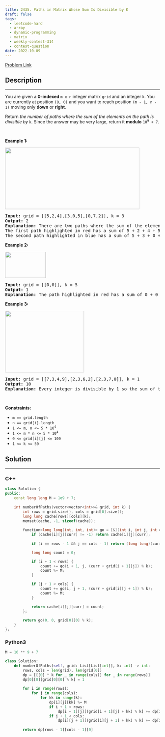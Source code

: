 ```yaml
---
title: 2435. Paths in Matrix Whose Sum Is Divisible by K
draft: false
tags: 
  - leetcode-hard
  - array
  - dynamic-programming
  - matrix
  - weekly-contest-314
  - contest-question
date: 2022-10-09
---
```


[Problem Link](https://leetcode.com/problems/paths-in-matrix-whose-sum-is-divisible-by-k/)

## Description

---
<p>You are given a <strong>0-indexed</strong> <code>m x n</code> integer matrix <code>grid</code> and an integer <code>k</code>. You are currently at position <code>(0, 0)</code> and you want to reach position <code>(m - 1, n - 1)</code> moving only <strong>down</strong> or <strong>right</strong>.</p>

<p>Return<em> the number of paths where the sum of the elements on the path is divisible by </em><code>k</code>. Since the answer may be very large, return it <strong>modulo</strong> <code>10<sup>9</sup> + 7</code>.</p>

<p>&nbsp;</p>
<p><strong class="example">Example 1:</strong></p>
<img src="https://assets.leetcode.com/uploads/2022/08/13/image-20220813183124-1.png" style="width: 437px; height: 200px;" />
<pre>
<strong>Input:</strong> grid = [[5,2,4],[3,0,5],[0,7,2]], k = 3
<strong>Output:</strong> 2
<strong>Explanation:</strong> There are two paths where the sum of the elements on the path is divisible by k.
The first path highlighted in red has a sum of 5 + 2 + 4 + 5 + 2 = 18 which is divisible by 3.
The second path highlighted in blue has a sum of 5 + 3 + 0 + 5 + 2 = 15 which is divisible by 3.
</pre>

<p><strong class="example">Example 2:</strong></p>
<img src="https://assets.leetcode.com/uploads/2022/08/17/image-20220817112930-3.png" style="height: 85px; width: 132px;" />
<pre>
<strong>Input:</strong> grid = [[0,0]], k = 5
<strong>Output:</strong> 1
<strong>Explanation:</strong> The path highlighted in red has a sum of 0 + 0 = 0 which is divisible by 5.
</pre>

<p><strong class="example">Example 3:</strong></p>
<img src="https://assets.leetcode.com/uploads/2022/08/12/image-20220812224605-3.png" style="width: 257px; height: 200px;" />
<pre>
<strong>Input:</strong> grid = [[7,3,4,9],[2,3,6,2],[2,3,7,0]], k = 1
<strong>Output:</strong> 10
<strong>Explanation:</strong> Every integer is divisible by 1 so the sum of the elements on every possible path is divisible by k.
</pre>

<p>&nbsp;</p>
<p><strong>Constraints:</strong></p>

<ul>
	<li><code>m == grid.length</code></li>
	<li><code>n == grid[i].length</code></li>
	<li><code>1 &lt;= m, n &lt;= 5 * 10<sup>4</sup></code></li>
	<li><code>1 &lt;= m * n &lt;= 5 * 10<sup>4</sup></code></li>
	<li><code>0 &lt;= grid[i][j] &lt;= 100</code></li>
	<li><code>1 &lt;= k &lt;= 50</code></li>
</ul>


## Solution

---
### C++
``` cpp title='paths-in-matrix-whose-sum-is-divisible-by-k'
class Solution {
public:
    const long long M = 1e9 + 7;
    
    int numberOfPaths(vector<vector<int>>& grid, int k) {
        int rows = grid.size(), cols = grid[0].size();
        long long cache[rows][cols][k];
        memset(cache, -1, sizeof(cache));
        
        function<long long(int, int, int)> go = [&](int i, int j, int curr) {
            if (cache[i][j][curr] != -1) return cache[i][j][curr];
            
            if (i == rows - 1 && j == cols - 1) return (long long)(curr == 0);

            long long count = 0;

            if (i + 1 < rows) {
                count += go(i + 1, j, (curr + grid[i + 1][j]) % k);
                count %= M;
            }

            if (j + 1 < cols) {
                count += go(i, j + 1, (curr + grid[i][j + 1]) % k);
                count %= M;
            }

            return cache[i][j][curr] = count;
        };
        
        return go(0, 0, grid[0][0] % k);
    }
};
```
### Python3
``` py title='paths-in-matrix-whose-sum-is-divisible-by-k'
M = 10 ** 9 + 7

class Solution:
    def numberOfPaths(self, grid: List[List[int]], k: int) -> int:
        rows, cols = len(grid), len(grid[0])
        dp = [[[0] * k for _ in range(cols)] for _ in range(rows)]
        dp[0][0][grid[0][0] % k] = 1
        
        for i in range(rows):
            for j in range(cols):
                for kk in range(k):
                    dp[i][j][kk] %= M
                    if i + 1 < rows:
                        dp[i + 1][j][(grid[i + 1][j] + kk) % k] += dp[i][j][kk]
                    if j + 1 < cols:
                        dp[i][j + 1][(grid[i][j + 1] + kk) % k] += dp[i][j][kk]
        
        return dp[rows - 1][cols - 1][0]
```

